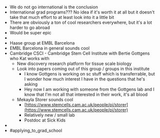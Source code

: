 - We do not go international is the conclusion
- International grad programs??? No idea if it's worth it at all but it doesn't take that much effort to at least look into it a little bit
- There are obviously a ton of cool researchers everywhere, but it's a lot harder to go abroad
- Would be super epic
-
- Haase group at EMBL Barcelona
- EMBL Barcelona in general sounds cool
- Cambridge CSCI - Cambridge Stem Cell Institute with Bertie Gottgens who Kat works with
	- New discovery research platform for tissue scale biology
	- Look into papers coming out of this group / groups in this institute
		- I know Gottgens is working on sc stuff which is transferrable, but I wonder how much interest I have in the questions that he's asking
		- Hey now I am working with someone from the Gottgens lab and I know that I'm not all that interested in their work, it's all blood
	- Mekayla Storer sounds cool
		- [https://www.stemcells.cam.ac.uk/people/pi/storer](https://www.stemcells.cam.ac.uk/people/pi/storer)
		- Relatively new / small lab
		- Postdoc at Sick Kids
-
- #applying_to_grad_school